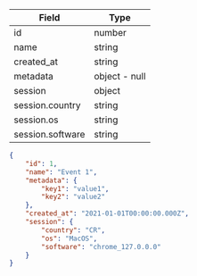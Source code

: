| Field | Type |
| ----- | ---- |
| id | number |
| name | string |
| created_at | string |
| metadata | object - null |
| session | object |
| session.country | string |
| session.os | string |
| session.software | string |

```json
{
    "id": 1,
    "name": "Event 1",
	"metadata": {
		"key1": "value1",
		"key2": "value2"
	},
    "created_at": "2021-01-01T00:00:00.000Z",
    "session": {
        "country": "CR",
        "os": "MacOS",
        "software": "chrome_127.0.0.0"
    }
}
```